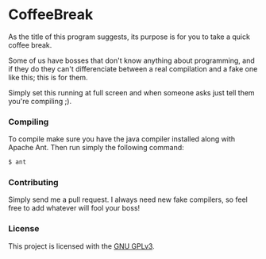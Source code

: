 CoffeeBreak
===========

As the title of this program suggests, its purpose is for you to take a quick coffee break.

Some of us have bosses that don't know anything about programming, and if they do they can't differenciate between a real compilation and a fake one like this; this is for them.

Simply set this running at full screen and when someone asks just tell them you're compiling ;).

### Compiling
To compile make sure you have the java compiler installed along with Apache Ant. Then run simply the following command:
```bash
$ ant
```

### Contributing
Simply send me a pull request. I always need new fake compilers, so feel free to add whatever will fool your boss!

### License
This project is licensed with the [GNU GPLv3](/LICENSE).
